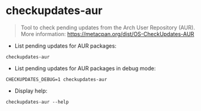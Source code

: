 # checkupdates-aur

> Tool to check pending updates from the Arch User Repository (AUR).
> More information: <https://metacpan.org/dist/OS-CheckUpdates-AUR>

- List pending updates for AUR packages:

`checkupdates-aur`

- List pending updates for AUR packages in debug mode:

`CHECKUPDATES_DEBUG=1 checkupdates-aur`

- Display help:

`checkupdates-aur --help`
